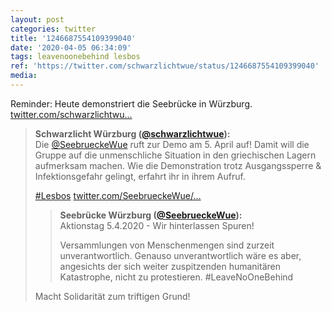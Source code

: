 ```yaml
---
layout: post
categories: twitter
title: '1246687554109399040'
date: '2020-04-05 06:34:09'
tags: leavenoonebehind lesbos
ref: 'https://twitter.com/schwarzlichtwue/status/1246687554109399040'
media:
---
```

Reminder: Heute demonstriert die Seebrücke in Würzburg. [twitter.com/schwarzlichtwu…](https://twitter.com/schwarzlichtwue/status/1244692538411356160) 
> <b>Schwarzlicht Würzburg ([@schwarzlichtwue](https://twitter.com/schwarzlichtwue)):</b>  
>Die [@SeebrueckeWue](https://twitter.com/SeebrueckeWue) ruft zur Demo am 5. April auf! Damit will die Gruppe auf die unmenschliche Situation in den griechischen Lagern aufmerksam machen. Wie die Demonstration trotz Ausgangssperre &amp; Infektionsgefahr gelingt, erfahrt ihr in ihrem Aufruf.  
>  
>  
>  
>[#Lesbos](/t/lesbos) [twitter.com/SeebrueckeWue/…](https://twitter.com/SeebrueckeWue/status/1244689156099448832)   
>> <b>Seebrücke Würzburg ([@SeebrueckeWue](https://twitter.com/SeebrueckeWue)):</b>    
>>Aktionstag 5.4.2020 - Wir hinterlassen Spuren!    
>>    
>>    
>>    
>>Versammlungen von Menschenmengen sind zurzeit unverantwortlich. Genauso unverantwortlich wäre es aber, angesichts der sich weiter zuspitzenden humanitären Katastrophe, nicht zu protestieren.  #LeaveNoOneBehind      
>  
>  
>Macht Solidarität zum triftigen Grund!   

